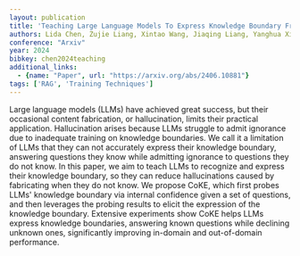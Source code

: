```yaml
---
layout: publication
title: 'Teaching Large Language Models To Express Knowledge Boundary From Their Own Signals'
authors: Lida Chen, Zujie Liang, Xintao Wang, Jiaqing Liang, Yanghua Xiao, Feng Wei, Jinglei Chen, Zhenghong Hao, Bing Han, Wei Wang
conference: "Arxiv"
year: 2024
bibkey: chen2024teaching
additional_links:
  - {name: "Paper", url: "https://arxiv.org/abs/2406.10881"}
tags: ['RAG', 'Training Techniques']
---
```

Large language models (LLMs) have achieved great success, but their
occasional content fabrication, or hallucination, limits their practical
application. Hallucination arises because LLMs struggle to admit ignorance due
to inadequate training on knowledge boundaries. We call it a limitation of LLMs
that they can not accurately express their knowledge boundary, answering
questions they know while admitting ignorance to questions they do not know. In
this paper, we aim to teach LLMs to recognize and express their knowledge
boundary, so they can reduce hallucinations caused by fabricating when they do
not know. We propose CoKE, which first probes LLMs' knowledge boundary via
internal confidence given a set of questions, and then leverages the probing
results to elicit the expression of the knowledge boundary. Extensive
experiments show CoKE helps LLMs express knowledge boundaries, answering known
questions while declining unknown ones, significantly improving in-domain and
out-of-domain performance.
